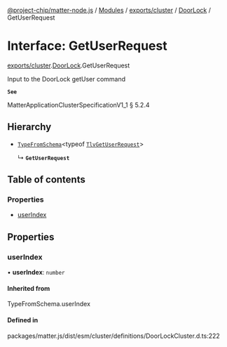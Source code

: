 [@project-chip/matter-node.js](../README.md) / [Modules](../modules.md) / [exports/cluster](../modules/exports_cluster.md) / [DoorLock](../modules/exports_cluster.DoorLock.md) / GetUserRequest

# Interface: GetUserRequest

[exports/cluster](../modules/exports_cluster.md).[DoorLock](../modules/exports_cluster.DoorLock.md).GetUserRequest

Input to the DoorLock getUser command

**`See`**

MatterApplicationClusterSpecificationV1_1 § 5.2.4

## Hierarchy

- [`TypeFromSchema`](../modules/exports_tlv.md#typefromschema)\<typeof [`TlvGetUserRequest`](../modules/exports_cluster.DoorLock.md#tlvgetuserrequest)\>

  ↳ **`GetUserRequest`**

## Table of contents

### Properties

- [userIndex](exports_cluster.DoorLock.GetUserRequest.md#userindex)

## Properties

### userIndex

• **userIndex**: `number`

#### Inherited from

TypeFromSchema.userIndex

#### Defined in

packages/matter.js/dist/esm/cluster/definitions/DoorLockCluster.d.ts:222
